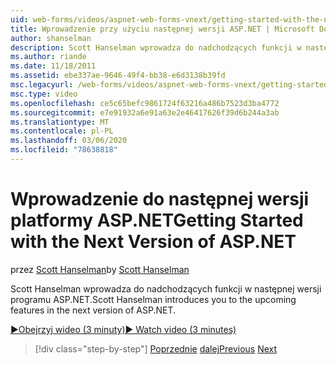```yaml
---
uid: web-forms/videos/aspnet-web-forms-vnext/getting-started-with-the-next-version-of-aspnet
title: Wprowadzenie przy użyciu następnej wersji ASP.NET | Microsoft Docs
author: shanselman
description: Scott Hanselman wprowadza do nadchodzących funkcji w następnej wersji programu ASP.NET.
ms.author: riande
ms.date: 11/18/2011
ms.assetid: ebe337ae-9646-49f4-bb38-e6d3138b39fd
msc.legacyurl: /web-forms/videos/aspnet-web-forms-vnext/getting-started-with-the-next-version-of-aspnet
msc.type: video
ms.openlocfilehash: ce5c65befc9861724f63216a486b7523d3ba4772
ms.sourcegitcommit: e7e91932a6e91a63e2e46417626f39d6b244a3ab
ms.translationtype: MT
ms.contentlocale: pl-PL
ms.lasthandoff: 03/06/2020
ms.locfileid: "78638818"
---
```

# <a name="getting-started-with-the-next-version-of-aspnet"></a><span data-ttu-id="44994-103">Wprowadzenie do następnej wersji platformy ASP.NET</span><span class="sxs-lookup"><span data-stu-id="44994-103">Getting Started with the Next Version of ASP.NET</span></span>

<span data-ttu-id="44994-104">przez [Scott Hanselman](https://github.com/shanselman)</span><span class="sxs-lookup"><span data-stu-id="44994-104">by [Scott Hanselman](https://github.com/shanselman)</span></span>

<span data-ttu-id="44994-105">Scott Hanselman wprowadza do nadchodzących funkcji w następnej wersji programu ASP.NET.</span><span class="sxs-lookup"><span data-stu-id="44994-105">Scott Hanselman introduces you to the upcoming features in the next version of ASP.NET.</span></span>

[<span data-ttu-id="44994-106">&#9654;Obejrzyj wideo (3 minuty)</span><span class="sxs-lookup"><span data-stu-id="44994-106">&#9654; Watch video (3 minutes)</span></span>](https://channel9.msdn.com/Blogs/ASP-NET-Site-Videos/getting-started-with-the-next-version-of-aspnet)

> [!div class="step-by-step"]
> <span data-ttu-id="44994-107">[Poprzednie](aspnet-vnext-videos-bundling-and-minification.md)
> [dalej](aspnet-and-web-tools-20122.md)</span><span class="sxs-lookup"><span data-stu-id="44994-107">[Previous](aspnet-vnext-videos-bundling-and-minification.md)
[Next](aspnet-and-web-tools-20122.md)</span></span>
